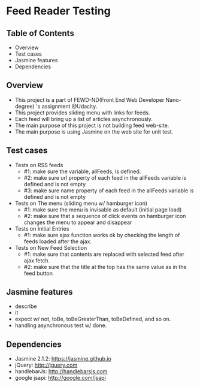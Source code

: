 # Feed Reader Testing

## Table of Contents
- Overview
- Test cases
- Jasmine features
- Dependencies

## Overview
- This project is a part of FEWD-ND(Front End Web Developer Nano-degree) 's assignment @Udacity.
- This project provides sliding menu with links for feeds.
- Each feed will bring up a list of articles asynchronously.
- The main purpose of this project is not building feed web-site.
- The main purpose is using Jasmine on the web site for unit test.

## Test cases
- Tests on RSS feeds
  - #1: make sure the variable, allFeeds, is defined.
  - #2: make sure url property of each feed in the allFeeds variable is defined and is not empty
  - #3: make sure name property of each feed in the allFeeds variable is defined and is not empty
- Tests on The menu (sliding menu w/ hamburger icon)
  - #1: make sure the menu is invisable as default (initial page load)
  - #2: make sure that a sequence of click events on hamburger icon changes the menu to appear and disappear
- Tests on Initial Entries
  - #1: make sure ajax function works ok by checking the length of feeds loaded after the ajax.
- Tests on New Feed Selection
  - #1: make sure that contents are replaced with selected feed after ajax fetch.
  - #2: make sure that the title at the top has the same value as in the feed button

## Jasmine features
- describe
- it
- expect w/ not, toBe, toBeGreaterThan, toBeDefined, and so on.
- handling asynchronous test w/ done.

## Dependencies
- Jasmine 2.1.2: https://jasmine.github.io
- jQuery: http://jquery.com
- handlebarJs: http://handlebarsjs.com
- google jsapi: http://google.com/jsapi